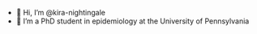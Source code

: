 - 👋 Hi, I’m @kira-nightingale
- 👀 I’m a PhD student in epidemiology at the University of Pennsylvania


<!---
kira-nightingale/kira-nightingale is a ✨ special ✨ repository because its `README.md` (this file) appears on your GitHub profile.
You can click the Preview link to take a look at your changes.
--->
